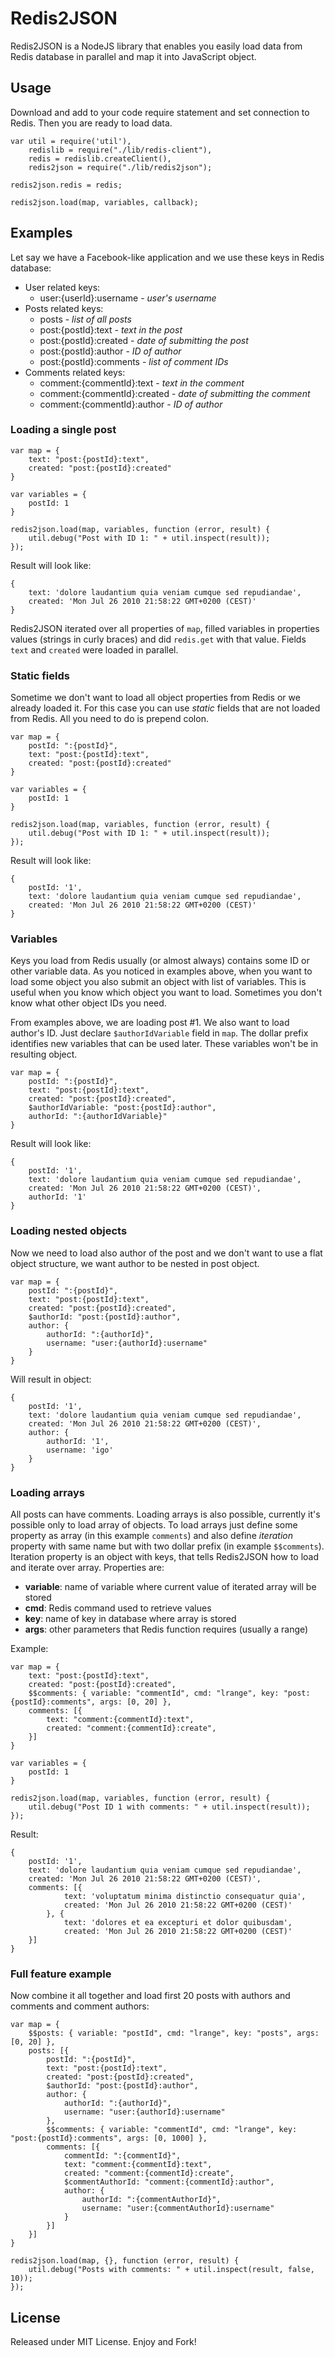 Redis2JSON
==========

Redis2JSON is a NodeJS library that enables you easily load data from Redis database in parallel and map it into JavaScript object.

Usage
-----
Download and add to your code require statement and set connection to Redis. Then you are ready to load data.

	var util = require('util'),
		redislib = require("./lib/redis-client"),
		redis = redislib.createClient(),
		redis2json = require("./lib/redis2json");

	redis2json.redis = redis;
	
	redis2json.load(map, variables, callback);
	

Examples
--------

Let say we have a Facebook-like application and we use these keys in Redis database:

- User related keys:
	- user:{userId}:username - *user's username*
- Posts related keys:
	- posts - *list of all posts*
	- post:{postId}:text - *text in the post*
	- post:{postId}:created - *date of submitting the post*
	- post:{postId}:author - *ID of author*
	- post:{postId}:comments - *list of comment IDs*
- Comments related keys:
	- comment:{commentId}:text - *text in the comment*
	- comment:{commentId}:created - *date of submitting the comment*
	- comment:{commentId}:author - *ID of author*


### Loading a single post
	
	var map = {
		text: "post:{postId}:text",
		created: "post:{postId}:created"
	}

	var variables = {
		postId: 1
	}
	
	redis2json.load(map, variables, function (error, result) {
		util.debug("Post with ID 1: " + util.inspect(result));
	});

Result will look like:

	{
		text: 'dolore laudantium quia veniam cumque sed repudiandae',
		created: 'Mon Jul 26 2010 21:58:22 GMT+0200 (CEST)'
	}

Redis2JSON iterated over all properties of `map`, filled variables in properties values (strings in curly braces) and did `redis.get` with that value. Fields `text` and `created` were loaded in parallel.

### Static fields

Sometime we don't want to load all object properties from Redis or we already loaded it. For this case you can use *static* fields that are not loaded from Redis. All you need to do is prepend colon.

	var map = {
		postId: ":{postId}",
		text: "post:{postId}:text",
		created: "post:{postId}:created"
	}

	var variables = {
		postId: 1
	}
	
	redis2json.load(map, variables, function (error, result) {
		util.debug("Post with ID 1: " + util.inspect(result));
	});

Result will look like:

	{
		postId: '1',
		text: 'dolore laudantium quia veniam cumque sed repudiandae',
		created: 'Mon Jul 26 2010 21:58:22 GMT+0200 (CEST)'
	}

### Variables

Keys you load from Redis usually (or almost always) contains some ID or other variable data. As you noticed in examples above, when you want to load some object you also submit an object with list of variables. This is useful when you know which object you want to load. Sometimes you don't know what other object IDs you need.

From examples above, we are loading post #1. We also want to load author's ID. Just declare `$authorIdVariable` field in `map`. The dollar prefix identifies new variables that can be used later. These variables won't be in resulting object.

	var map = {
		postId: ":{postId}",
		text: "post:{postId}:text",
		created: "post:{postId}:created",
		$authorIdVariable: "post:{postId}:author",
		authorId: ":{authorIdVariable}"
	}

Result will look like:

	{
		postId: '1',
		text: 'dolore laudantium quia veniam cumque sed repudiandae',
		created: 'Mon Jul 26 2010 21:58:22 GMT+0200 (CEST)',
		authorId: '1'
	}

### Loading nested objects

Now we need to load also author of the post and we don't want to use a flat object structure, we want author to be nested in post object.

	var map = {
		postId: ":{postId}",
		text: "post:{postId}:text",
		created: "post:{postId}:created",
		$authorId: "post:{postId}:author",
		author: {
			authorId: ":{authorId}",
			username: "user:{authorId}:username"
		}
	}

Will result in object: 

	{
		postId: '1',
		text: 'dolore laudantium quia veniam cumque sed repudiandae',
		created: 'Mon Jul 26 2010 21:58:22 GMT+0200 (CEST)',
		author: {
			authorId: '1',
			username: 'igo'
		}
	}

### Loading arrays

All posts can have comments. Loading arrays is also possible, currently it's possible only to load array of objects. To load arrays just define some property as array (in this example `comments`) and also define *iteration* property with same name but with two dollar prefix (in example `$$comments`). Iteration property is an object with keys, that tells Redis2JSON how to load and iterate over array. Properties are:

- **variable**: name of variable where current value of iterated array will be stored
- **cmd**: Redis command used to retrieve values
- **key**: name of key in database where array is stored
- **args**: other parameters that Redis function requires (usually a range)

Example:

	var map = {
		text: "post:{postId}:text",
		created: "post:{postId}:created",
		$$comments: { variable: "commentId", cmd: "lrange", key: "post:{postId}:comments", args: [0, 20] },
		comments: [{
			text: "comment:{commentId}:text",
			created: "comment:{commentId}:create",
		}]
	}

	var variables = {
		postId: 1
	}

	redis2json.load(map, variables, function (error, result) {
		util.debug("Post ID 1 with comments: " + util.inspect(result));
	});

Result:

	{
		postId: '1',
		text: 'dolore laudantium quia veniam cumque sed repudiandae',
		created: 'Mon Jul 26 2010 21:58:22 GMT+0200 (CEST)',
		comments: [{
				text: 'voluptatum minima distinctio consequatur quia',
				created: 'Mon Jul 26 2010 21:58:22 GMT+0200 (CEST)'
			}, {
				text: 'dolores et ea excepturi et dolor quibusdam',
				created: 'Mon Jul 26 2010 21:58:22 GMT+0200 (CEST)'
		}]
	}


### Full feature example
Now combine it all together and load first 20 posts with authors and comments and comment authors:

	var map = {
		$$posts: { variable: "postId", cmd: "lrange", key: "posts", args: [0, 20] },
		posts: [{
			postId: ":{postId}",
		    text: "post:{postId}:text",
		    created: "post:{postId}:created",
			$authorId: "post:{postId}:author",
			author: {
				authorId: ":{authorId}",
				username: "user:{authorId}:username"
			},
			$$comments: { variable: "commentId", cmd: "lrange", key: "post:{postId}:comments", args: [0, 1000] },
			comments: [{
				commentId: ":{commentId}",
				text: "comment:{commentId}:text",
				created: "comment:{commentId}:create",
				$commentAuthorId: "comment:{commentId}:author",
				author: {
					authorId: ":{commentAuthorId}",
					username: "user:{commentAuthorId}:username"
				}
			}]
		}]
	}
	
	redis2json.load(map, {}, function (error, result) {
	    util.debug("Posts with comments: " + util.inspect(result, false, 10));
	});


License
-------
Released under MIT License. Enjoy and Fork!